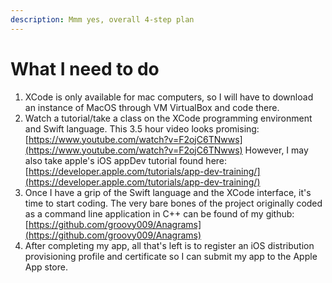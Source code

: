 ```yaml
---
description: Mmm yes, overall 4-step plan
---
```


# What I need to do

1. XCode is only available for mac computers, so I will have to download an instance of MacOS through VM VirtualBox and code there.
2. Watch a tutorial/take a class on the XCode programming environment and Swift language. This 3.5 hour video looks promising: [https://www.youtube.com/watch?v=F2ojC6TNwws](https://www.youtube.com/watch?v=F2ojC6TNwws) However, I may also take apple's iOS appDev tutorial found here: [https://developer.apple.com/tutorials/app-dev-training/](https://developer.apple.com/tutorials/app-dev-training/)
3. Once I have a grip of the Swift language and the XCode interface, it's time to start coding. The very bare bones of the project originally coded as a command line application in C++ can be found of my github: [https://github.com/groovy009/Anagrams](https://github.com/groovy009/Anagrams)
4. After completing my app, all that's left is to register an iOS distribution provisioning profile and certificate so I can submit my app to the Apple App store.


